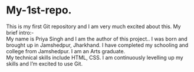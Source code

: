 # My-1st-repo.
This is my first Git repository and I am very much excited about this.
My brief intro:- <br>
My name is Priya Singh and I am the author of this project.. I was born and brought up in Jamshedpur, Jharkhand. I have completed my schooling and college from Jamshedpur. I am an Arts graduate. <br>
My technical skills include HTML, CSS. I am continuously levelling up my skills and I’m excited to use Git.
